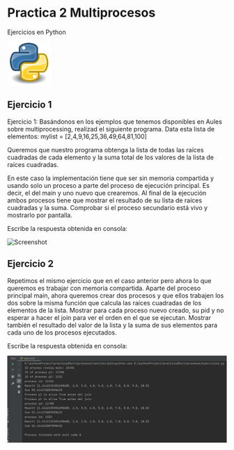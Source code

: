 # Practica 2 Multiprocesos

Ejercicios en Python

![Screenshot](Python.png)

## Ejercicio 1

Ejercicio 1:
Basándonos en los ejemplos que tenemos disponibles en Aules sobre multiprocessing, realizad el siguiente programa.
Data esta lista de elementos: mylist = [2,4,9,16,25,36,49,64,81,100]

Queremos que nuestro programa obtenga la lista de todas las raíces cuadradas de cada elemento y la suma total de los valores de la lista de raíces cuadradas.

En este caso la implementación tiene que ser sin memoria compartida y usando solo un proceso a parte del proceso de ejecución principal. Es decir, el del main y uno nuevo que crearemos. Al final de la ejecución ambos procesos tiene que mostrar el resultado de su lista de raíces cuadradas y la suma.
Comprobar si el proceso secundario está vivo y mostrarlo por pantalla.

Escribe la respuesta obtenida en consola:

![Screenshot](capEjer1.png)

## Ejercicio 2

Repetimos el mismo ejercicio que en el caso anterior pero ahora lo que queremos es trabajar con memoria compartida. Aparte del proceso principal main, ahora queremos crear dos procesos y que ellos trabajen los dos sobre la misma función que calcula las raíces cuadradas de los elementos de la lista.
Mostrar para cada proceso nuevo creado, su pid y no esperar a hacer el join para ver el orden en el que se ejecutan.
Mostrar también el resultado del valor de la lista y la suma de sus elementos para cada uno de los procesos ejecutados.

Escribe la respuesta obtenida en consola:

![Screenshot](capEjer2.png)

